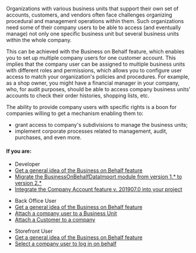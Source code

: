 Organizations with various business units that support their own set of accounts, customers, and vendors often face challenges organizing procedural and management operations within them. Such organizations need some of their company users to be able to access (and eventually manage) not only one specific business unit but several business units within the whole company.

This can be achieved with the Business on Behalf feature, which enables you to set up multiple company users for one customer account. This implies that the company user can be assigned to multiple business units with different roles and permissions, which allows you to configure user access to match your organization's policies and procedures. For example, as a shop owner, you might have a financial manager in your company, who, for audit purposes, should be able to access company business units' accounts to check their order histories, shopping lists, etc.

The ability to provide company users with specific rights is a boon for companies willing to get a mechanism enabling them to:

* grant access to company's subdivisions to manage the business units;
* implement corporate processes related to management, audit, purchases, and even more.

#### If you are:

<div class="mr-container">
    <div class="mr-list-container">
        <!-- col1 -->
        <div class="mr-col">
            <ul class="mr-list mr-list-green">
                <li class="mr-title">Developer</li>
                <li><a href="https://documentation.spryker.com/docs/business-on-behalf-feature-overview" class="mr-link">Get a general idea of the Business on Behalf feature</a></li>
                <li><a href="https://documentation.spryker.com/docs/mg-business-on-behalf-data-import#upgrading-from-version-1-1-0-to-version-2-0-0" class="mr-link">Migrate the BusinessOnBehalfDataImport module from version 1.* to version 2.*</a></li>
                <li><a href="https://documentation.spryker.com/docs/company-account-integration-201907" class="mr-link">Integrate the Company Account feature v. 201907.0 into your project</a></li>
            </ul>
        </div>
         <!-- col2 -->
        <div class="mr-col">
            <ul class="mr-list mr-list-blue">
                <li class="mr-title"> Back Office User</li>
                 <li><a href="https://documentation.spryker.com/docs/business-on-behalf-feature-overview" class="mr-link">Get a general idea of the Business on Behalf feature</a></li>
                <li><a href="https://documentation.spryker.com/docs/managing-company-users#attaching-a-company-user-to-a-business-unit" class="mr-link">Attach a company user to a Business Unit</a></li>
                <li><a href="https://documentation.spryker.com/docs/customers-reference-information#b2b--attach-customer-to-company-page" class="mr-link">Attach a Customer to a company</a></li>
               </ul>
        </div>
        <!-- col3 -->
        <div class="mr-col">
            <ul class="mr-list mr-list-red">
                <li class="mr-title">Storefront User</li>
                 <li><a href="https://documentation.spryker.com/docs/business-on-behalf-feature-overview" class="mr-link">Get a general idea of the Business on Behalf feature</a></li>
                <li><a href="https://documentation.spryker.com/docs/business-on-behalf-shop-guide" class="mr-link">Select a company user to log in on behalf</a></li>
            </ul>
        </div>
        </div>
</div>